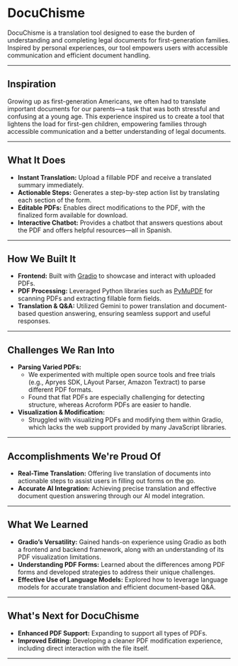 # DocuChisme

DocuChisme is a translation tool designed to ease the burden of understanding and completing legal documents for first-generation families. Inspired by personal experiences, our tool empowers users with accessible communication and efficient document handling.

---

## Inspiration

Growing up as first-generation Americans, we often had to translate important documents for our parents—a task that was both stressful and confusing at a young age. This experience inspired us to create a tool that lightens the load for first-gen children, empowering families through accessible communication and a better understanding of legal documents.

---

## What It Does

- **Instant Translation:** Upload a fillable PDF and receive a translated summary immediately.
- **Actionable Steps:** Generates a step-by-step action list by translating each section of the form.
- **Editable PDFs:** Enables direct modifications to the PDF, with the finalized form available for download.
- **Interactive Chatbot:** Provides a chatbot that answers questions about the PDF and offers helpful resources—all in Spanish.

---

## How We Built It

- **Frontend:** Built with [Gradio](https://gradio.app/) to showcase and interact with uploaded PDFs.
- **PDF Processing:** Leveraged Python libraries such as [PyMuPDF](https://pymupdf.readthedocs.io/) for scanning PDFs and extracting fillable form fields.
- **Translation & Q&A:** Utilized Gemini to power translation and document-based question answering, ensuring seamless support and useful responses.

---

## Challenges We Ran Into

- **Parsing Varied PDFs:** 
  - We experimented with multiple open source tools and free trials (e.g., Apryes SDK, LAyout Parser, Amazon Textract) to parse different PDF formats.
  - Found that flat PDFs are especially challenging for detecting structure, whereas Acroform PDFs are easier to handle.
- **Visualization & Modification:** 
  - Struggled with visualizing PDFs and modifying them within Gradio, which lacks the web support provided by many JavaScript libraries.

---

## Accomplishments We're Proud Of

- **Real-Time Translation:** Offering live translation of documents into actionable steps to assist users in filling out forms on the go.
- **Accurate AI Integration:** Achieving precise translation and effective document question answering through our AI model integration.

---

## What We Learned

- **Gradio’s Versatility:** Gained hands-on experience using Gradio as both a frontend and backend framework, along with an understanding of its PDF visualization limitations.
- **Understanding PDF Forms:** Learned about the differences among PDF forms and developed strategies to address their unique challenges.
- **Effective Use of Language Models:** Explored how to leverage language models for accurate translation and efficient document-based Q&A.

---

## What's Next for DocuChisme

- **Enhanced PDF Support:** Expanding to support all types of PDFs.
- **Improved Editing:** Developing a cleaner PDF modification experience, including direct interaction with the file itself.

---
